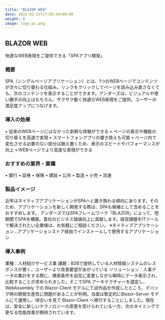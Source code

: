 ```yaml
---
title: "BLAZOR WEB"
date: 2022-02-23T17:03:34+09:00
weight: 0
image: logo_pc.png
---
```


## BLAZOR WEB
快適なWEB表現をご提供できる「SPAアプリ開発」

### 概要
SPA（シングルページアプリケーション）とは、1つのWEBページでコンテンツが次々に切り替わる仕組み。リンクをクリックしてページを読み込み直さなくても、次のコンテンツを表示することができます。アンダーズは、ビジュアルや使い勝手の向上はもちろん、サクサク動く快適なWEB表現をご提供。ユーザーの満足度アップにつなげます。

### 導入の効果
•	従来のWEBページにはなかった新鮮な体験ができる
•	ページの表示や機能の切り替えを高速で実現
•	スマートフォンアプリの置き換えも可能
•	ページ内で変化させる必要のない部分は据え置くため、表示のスピードやパフォーマンスが向上
•	WEBページでより高度な表現ができる

### おすすめの業界・業種
•	銀行
•	証券
•	保険
•	建設
•	公共
•	製造
•	小売
•	流通

### 製品イメージ
近年はネイティブアプリケーションがSPAへと置き換わる傾向にあります。そのため、アプリケーションを新しく開発する際は、SPAも候補として含めることをおすすめします。
アンダーズではSPAフレームワーク「BLAZOR」によって、短期間でSPAを構築。貴社のビジネス価値向上に貢献します。経営課題をITツールで解決されたい企業様は、お気軽にご相談ください。
※ネイティブアプリケーション…アプリケーションストア経由でインストールして使用するアプリケーション

### 導入事例
業種：人材紹介サービス業
課題：B2Bで提供している人材情報システムのレスポンスが悪く、ユーザーより改善要望があがっている
ソリューション：人事データの集計をする際に、検索条件を自在に変更しながら瞬時にデータ表示され、比較することが求められました。そこでSPA アーキテクチャーを選定し、WebAssembly での Blazor-Client モデルにて試作品を作成したところ、デバッグ時の開発生産性に問題があることが判明。当面は暫定的にBlazor-Server モデルにて運用し、頃合いを見て Blazor-Client へ移行することにしました。現在は、安全に新しいテクノロジーの恩恵を受けられている一方、次のタイミングで更なる性能改善が期待されています。